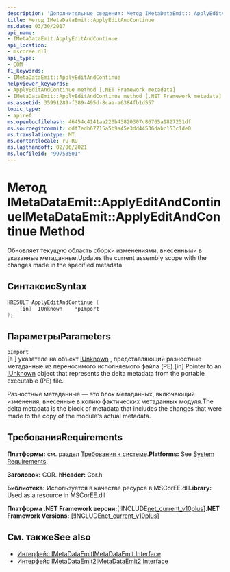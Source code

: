 ```yaml
---
description: 'Дополнительные сведения: Метод IMetaDataEmit:: ApplyEditAndContinue'
title: Метод IMetaDataEmit::ApplyEditAndContinue
ms.date: 03/30/2017
api_name:
- IMetaDataEmit.ApplyEditAndContinue
api_location:
- mscoree.dll
api_type:
- COM
f1_keywords:
- IMetaDataEmit::ApplyEditAndContinue
helpviewer_keywords:
- ApplyEditAndContinue method [.NET Framework metadata]
- IMetaDataEmit::ApplyEditAndContinue method [.NET Framework metadata]
ms.assetid: 35991289-f389-495d-8caa-a6384fb1d557
topic_type:
- apiref
ms.openlocfilehash: 46454c4141aa220b43820307c86765a1827251df
ms.sourcegitcommit: ddf7edb67715a5b9a45e3dd44536dabc153c1de0
ms.translationtype: MT
ms.contentlocale: ru-RU
ms.lasthandoff: 02/06/2021
ms.locfileid: "99753501"
---
```

# <a name="imetadataemitapplyeditandcontinue-method"></a><span data-ttu-id="a92d0-103">Метод IMetaDataEmit::ApplyEditAndContinue</span><span class="sxs-lookup"><span data-stu-id="a92d0-103">IMetaDataEmit::ApplyEditAndContinue Method</span></span>

<span data-ttu-id="a92d0-104">Обновляет текущую область сборки изменениями, внесенными в указанные метаданные.</span><span class="sxs-lookup"><span data-stu-id="a92d0-104">Updates the current assembly scope with the changes made in the specified metadata.</span></span>  
  
## <a name="syntax"></a><span data-ttu-id="a92d0-105">Синтаксис</span><span class="sxs-lookup"><span data-stu-id="a92d0-105">Syntax</span></span>  
  
```cpp  
HRESULT ApplyEditAndContinue (
    [in]  IUnknown    *pImport  
);  
```  
  
## <a name="parameters"></a><span data-ttu-id="a92d0-106">Параметры</span><span class="sxs-lookup"><span data-stu-id="a92d0-106">Parameters</span></span>  

 `pImport`  
 <span data-ttu-id="a92d0-107">\[в \] указателе на объект [IUnknown](/cpp/atl/iunknown) , представляющий разностные метаданные из переносимого исполняемого файла (PE).</span><span class="sxs-lookup"><span data-stu-id="a92d0-107">\[in\] Pointer to an [IUnknown](/cpp/atl/iunknown) object that represents the delta metadata from the portable executable (PE) file.</span></span>
  
 <span data-ttu-id="a92d0-108">Разностные метаданные — это блок метаданных, включающий изменения, внесенные в копию фактических метаданных модуля.</span><span class="sxs-lookup"><span data-stu-id="a92d0-108">The delta metadata is the block of metadata that includes the changes that were made to the copy of the module's actual metadata.</span></span>  
  
## <a name="requirements"></a><span data-ttu-id="a92d0-109">Требования</span><span class="sxs-lookup"><span data-stu-id="a92d0-109">Requirements</span></span>  

 <span data-ttu-id="a92d0-110">**Платформы:** см. раздел [Требования к системе](../../get-started/system-requirements.md).</span><span class="sxs-lookup"><span data-stu-id="a92d0-110">**Platforms:** See [System Requirements](../../get-started/system-requirements.md).</span></span>  
  
 <span data-ttu-id="a92d0-111">**Заголовок:** COR. h</span><span class="sxs-lookup"><span data-stu-id="a92d0-111">**Header:** Cor.h</span></span>  
  
 <span data-ttu-id="a92d0-112">**Библиотека:** Используется в качестве ресурса в MSCorEE.dll</span><span class="sxs-lookup"><span data-stu-id="a92d0-112">**Library:** Used as a resource in MSCorEE.dll</span></span>  
  
 <span data-ttu-id="a92d0-113">**Платформа .NET Framework версии:**[!INCLUDE[net_current_v10plus](../../../../includes/net-current-v10plus-md.md)]</span><span class="sxs-lookup"><span data-stu-id="a92d0-113">**.NET Framework Versions:** [!INCLUDE[net_current_v10plus](../../../../includes/net-current-v10plus-md.md)]</span></span>  
  
## <a name="see-also"></a><span data-ttu-id="a92d0-114">См. также</span><span class="sxs-lookup"><span data-stu-id="a92d0-114">See also</span></span>

- [<span data-ttu-id="a92d0-115">Интерфейс IMetaDataEmit</span><span class="sxs-lookup"><span data-stu-id="a92d0-115">IMetaDataEmit Interface</span></span>](imetadataemit-interface.md)
- [<span data-ttu-id="a92d0-116">Интерфейс IMetaDataEmit2</span><span class="sxs-lookup"><span data-stu-id="a92d0-116">IMetaDataEmit2 Interface</span></span>](imetadataemit2-interface.md)
